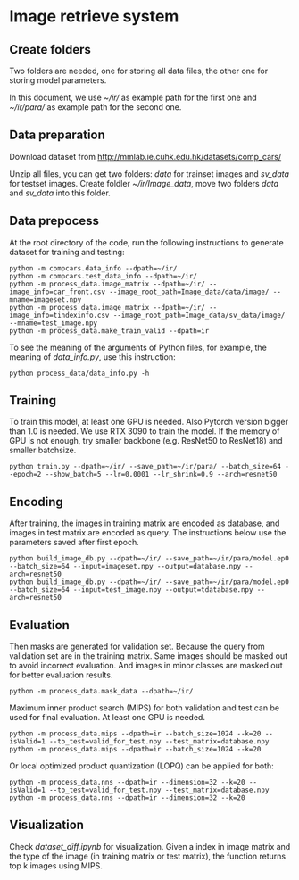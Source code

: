 
# Image retrieve system

## Create folders

Two folders are needed, one for storing all data files, the other one for storing model parameters.

In this document, we use *~/ir/* as example path for the first one and *~/ir/para/* as example path for the second one.

## Data preparation

Download dataset from http://mmlab.ie.cuhk.edu.hk/datasets/comp_cars/

Unzip all files, you can get two folders: *data* for trainset images and *sv_data* for testset images. Create foldler *~/ir/Image_data*, move two folders *data* and *sv_data* into this folder.

## Data prepocess
At the root directory of the code, run the following instructions to generate dataset for training and testing:

	python -m compcars.data_info --dpath=~/ir/
	python -m compcars.test_data_info --dpath=~/ir/
	python -m process_data.image_matrix --dpath=~/ir/ --image_info=car_front.csv --image_root_path=Image_data/data/image/ --mname=imageset.npy
	python -m process_data.image_matrix --dpath=~/ir/ --image_info=tindexinfo.csv --image_root_path=Image_data/sv_data/image/ --mname=test_image.npy
	python -m process_data.make_train_valid --dpath=ir

To see the meaning of the arguments of Python files, for example, the meaning of *data_info.py*, use this instruction:

	python process_data/data_info.py -h

## Training
To train this model, at least one GPU is needed. Also Pytorch version bigger than 1.0 is needed. We use RTX 3090 to train the model. If the memory of GPU is not enough, try smaller backbone (e.g. ResNet50 to ResNet18) and smaller batchsize.

	python train.py --dpath=~/ir/ --save_path=~/ir/para/ --batch_size=64 --epoch=2 --show_batch=5 --lr=0.0001 --lr_shrink=0.9 --arch=resnet50

## Encoding
After training, the images in training matrix are encoded as database, and images in test matrix are encoded as query. The instructions below use the parameters saved after first epoch.

	python build_image_db.py --dpath=~/ir/ --save_path=~/ir/para/model.ep0 --batch_size=64 --input=imageset.npy --output=database.npy --arch=resnet50
	python build_image_db.py --dpath=~/ir/ --save_path=~/ir/para/model.ep0 --batch_size=64 --input=test_image.npy --output=tdatabase.npy --arch=resnet50
## Evaluation
Then masks are generated for validation set. Because the query from validation set are in the training matrix. Same images should be masked out to avoid incorrect evaluation. And images in minor classes are masked out for better evaluation results.
	
	python -m process_data.mask_data --dpath=~/ir/

Maximum inner product search (MIPS) for both validation and test can be used for final evaluation. At least one GPU is needed.

	python -m process_data.mips --dpath=ir --batch_size=1024 --k=20 --isValid=1 --to_test=valid_for_test.npy --test_matrix=database.npy
	python -m process_data.mips --dpath=ir --batch_size=1024 --k=20

Or local optimized product quantization (LOPQ) can be applied for both:

	python -m process_data.nns --dpath=ir --dimension=32 --k=20 --isValid=1 --to_test=valid_for_test.npy --test_matrix=database.npy
	python -m process_data.nns --dpath=ir --dimension=32 --k=20

## Visualization
Check *dataset_diff.ipynb* for visualization. Given a index in image matrix and the type of the image (in training matrix or test matrix), the function returns top k images using MIPS.

